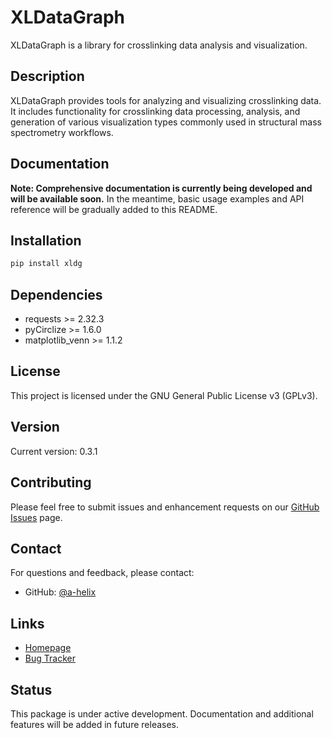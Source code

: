 # XLDataGraph

XLDataGraph is a library for crosslinking data analysis and visualization.

## Description

XLDataGraph provides tools for analyzing and visualizing crosslinking data. It includes functionality for crosslinking data processing, analysis, and generation of various visualization types commonly used in structural mass spectrometry workflows.

## Documentation

**Note: Comprehensive documentation is currently being developed and will be available soon.** In the meantime, basic usage examples and API reference will be gradually added to this README.

## Installation

```bash
pip install xldg
```

## Dependencies

- requests >= 2.32.3
- pyCirclize >= 1.6.0
- matplotlib_venn >= 1.1.2

## License

This project is licensed under the GNU General Public License v3 (GPLv3).

## Version

Current version: 0.3.1

## Contributing

Please feel free to submit issues and enhancement requests on our [GitHub Issues](https://github.com/a-helix/XLDataGraph/issues) page.

## Contact

For questions and feedback, please contact:
- GitHub: [@a-helix](https://github.com/a-helix)

## Links

- [Homepage](https://github.com/a-helix/XLDataGraph)
- [Bug Tracker](https://github.com/a-helix/XLDataGraph/issues)

## Status

This package is under active development. Documentation and additional features will be added in future releases.